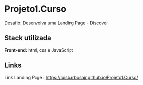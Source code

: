 # Projeto1.Curso

Desafio: Desenvolva uma Landing Page - Discover

## Stack utilizada

**Front-end:** html, css e JavaScript

## Links

Link Landing Page : https://luisbarbosajr.github.io/Projeto1.Curso/
